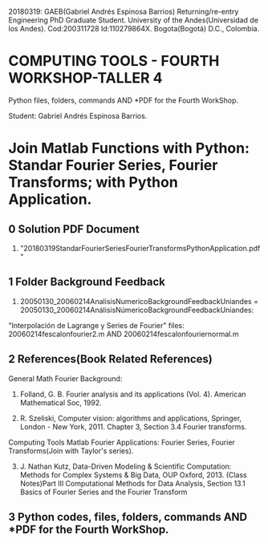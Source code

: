 <!--- 20180319AnswersfourthWorkShopTaller04 first feedback -->
20180319: GAEB(Gabriel Andrés Espinosa Barrios) Returning/re-entry Engineering PhD Graduate Student. University of the Andes(Universidad de los Andes). Cod:200311728 Id:110279864X. Bogota(Bogotá) D.C., Colombia.

#  COMPUTING TOOLS - FOURTH WORKSHOP-TALLER 4

Python files, folders, commands AND *PDF for the Fourth WorkShop.

Student: Gabriel Andrés Espinosa Barrios.

# Join Matlab Functions with Python: Standar Fourier Series, Fourier Transforms; with Python Application.


<!--- 20180331_20180324_Edition of number.~"1." after the ## Section adding the "." point. -->
## 0 Solution PDF Document



1. "20180319StandarFourierSeriesFourierTransformsPythonApplication.pdf"



## 1 Folder Background Feedback 


1. 20050130_20060214AnalisisNumericoBackgroundFeedbackUniandes = 20050130_20060214AnálisisNúmericoBackgroundFeedbackUniandes:

"Interpolación de Lagrange y Series de Fourier" files: 20060214fescalonfourier2.m AND 20060214fescalonfouriernormal.m  

## 2 References(Book Related References)

<!--- 20180319AnswersfourthWorkShopTaller04 General Math Fourier Background  --> 

General Math Fourier Background:
1. Folland, G. B. Fourier analysis and its applications (Vol. 4). American Mathematical Soc, 1992.

2. R. Szeliski,  Computer vision: algorithms and applications, Springer, London - New York, 2011. Chapter 3, Section 3.4 Fourier transforms.


Computing Tools Matlab Fourier Applications: Fourier Series, Fourier Transforms(Join with Taylor's series). 
   
3. J. Nathan Kutz, Data-Driven Modeling & Scientific Computation: Methods for Complex Systems & Big Data, OUP Oxford, 2013. (Class Notes)Part III Computational Methods for Data
Analysis, Section 13.1 Basics of Fourier Series and the Fourier Transform <!--- 20180319_582.pdf page 24  -->

## 3 Python codes, files, folders, commands AND *PDF for the Fourth WorkShop.

<!--- 20180331 Github or notebooks azure erros "HEAD" AND >>>>>>>  -->
<!--- 20180331_20180324_Edition of number.~"1." after the ## Section adding the "." point. before text:

## 0 Solution PDF Document
"20180319StandarFourierSeriesFourierTransformsPythonApplication.pdf"

## 1 Folder Background Feedback 

20050130_20060214AnalisisNumericoBackgroundFeedbackUniandes = 20050130_20060214AnálisisNúmericoBackgroundFeedbackUniandes:

>>>>>>> 3fbce9ae3dae70493bfde9e5eb2eee2466e0d9e7

-->

<!--- 20180323Github or notebooks azure erros "HEAD"  


<<<<<<< HEAD
## 0 Solution PDF Document:  
=======
## 0 Solution PDF Document: 
>>>>>>> 629ba99efd4b5d1010e364b097685353b0072c75
"20180319StandarFourierSeriesFourierTransformsPythonApplication.pdf"

## 1 Folder Background Feedback:
20050130_20060214AnalisisNumericoBackgroundFeedbackUniandes = 20050130_20060214AnálisisNúmericoBackgroundFeedbackUniandes:

"Interpolación de Lagrange y Series de Fourier" files: 20060214fescalonfourier2.m AND 20060214fescalonfouriernormal.m  

## 2 References(Book Related References)
--> 